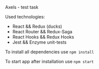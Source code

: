 Axels - test task

Used technologies:
<ul>
    <li>React && Redux (ducks)</li>
    <li>React Router && Redux-Saga</li>
    <li>React Hooks && Redux Hooks</li>
    <li>Jest && Enzyme unit-tests</li>
</ul>

To install all dependencies use `npm install`

To start app after installation use `npm start`

